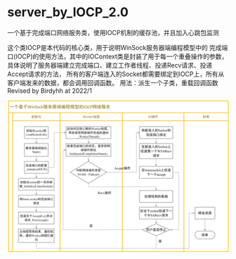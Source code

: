 # server_by_IOCP_2.0


一个基于完成端口网络服务类，使用IOCP机制的缓存池，并且加入心跳包监测

这个类IOCP是本代码的核心类，用于说明WinSock服务器端编程模型中的 完成端口(IOCP)的使用方法，其中的IOContext类是封装了用于每一个重叠操作的参数， 具体说明了服务器端建立完成端口、建立工作者线程、投递Recv请求、投递Accept请求的方法， 所有的客户端连入的Socket都需要绑定到IOCP上，所有从客户端发来的数据，都会调用回调函数。
用法：派生一个子类，重载回调函数
Revised by Birdyhh at 2022/1

![](process.jpg)